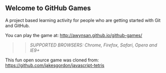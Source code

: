 ## Welcome to GitHub Games

A project based learning activity for people who are getting started with Git and GitHub.

You can play the game at: http://awynsan.github.io/github-games/

>> _*SUPPORTED BROWSERS*: Chrome, Firefox, Safari, Opera and IE9+_

This fun open source game was cloned from: https://github.com/jakesgordon/javascript-tetris
